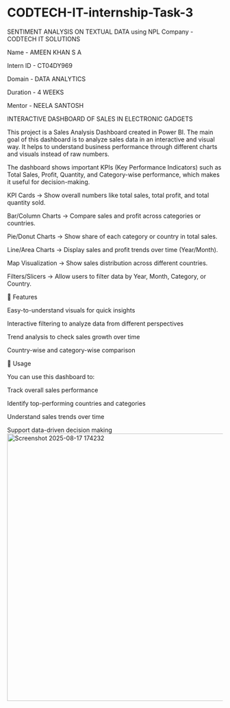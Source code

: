 # CODTECH-IT-internship-Task-3

SENTIMENT ANALYSIS ON TEXTUAL DATA using NPL Company - CODTECH IT SOLUTIONS

Name - AMEEN KHAN S A

Intern ID - CT04DY969

Domain - DATA ANALYTICS

Duration - 4 WEEKS

Mentor - NEELA SANTOSH

INTERACTIVE DASHBOARD OF SALES IN ELECTRONIC GADGETS 

This project is a Sales Analysis Dashboard created in Power BI. The main goal of this dashboard is to analyze sales data in an interactive and visual way. It helps to understand business performance through different charts and visuals instead of raw numbers.

The dashboard shows important KPIs (Key Performance Indicators) such as Total Sales, Profit, Quantity, and Category-wise performance, which makes it useful for decision-making.

KPI Cards → Show overall numbers like total sales, total profit, and total quantity sold.

Bar/Column Charts → Compare sales and profit across categories or countries.

Pie/Donut Charts → Show share of each category or country in total sales.

Line/Area Charts → Display sales and profit trends over time (Year/Month).

Map Visualization → Show sales distribution across different countries.

Filters/Slicers → Allow users to filter data by Year, Month, Category, or Country.

🔹 Features

Easy-to-understand visuals for quick insights

Interactive filtering to analyze data from different perspectives

Trend analysis to check sales growth over time

Country-wise and category-wise comparison

🔹 Usage

You can use this dashboard to:

Track overall sales performance

Identify top-performing countries and categories

Understand sales trends over time

Support data-driven decision making
<img width="1287" height="623" alt="Screenshot 2025-08-17 174232" src="https://github.com/user-attachments/assets/ddaaea46-8da6-4635-96d4-699db7c3c00e" />

